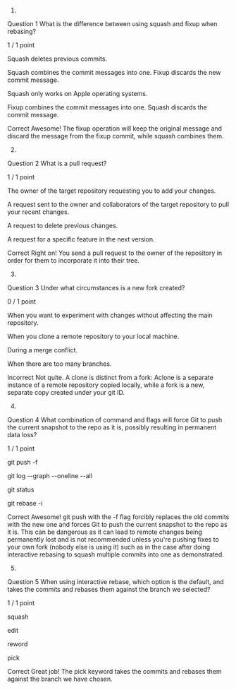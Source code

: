 1.
Question 1
What is the difference between using squash and fixup when rebasing?

1 / 1 point

Squash deletes previous commits.


Squash combines the commit messages into one. Fixup discards the new commit message.


Squash only works on Apple operating systems.


Fixup combines the commit messages into one. Squash discards the commit message.

Correct
Awesome! The fixup operation will keep the original message and discard the message from the fixup commit, while squash combines them.

2.
Question 2
What is a pull request?

1 / 1 point

The owner of the target repository requesting you to add your changes.


A request sent to the owner and collaborators of the target repository to pull your recent changes.


A request to delete previous changes.


A request for a specific feature in the next version.

Correct
Right on! You send a pull request to the owner of the repository in order for them to incorporate it into their tree.

3.
Question 3
Under what circumstances is a new fork created?

0 / 1 point

When you want to experiment with changes without affecting the main repository.


When you clone a remote repository to your local machine.


During a merge conflict.


When there are too many branches.

Incorrect
Not quite. A clone is distinct from a fork: Aclone is a separate instance of a remote repository copied locally, while a fork is a new, separate copy created under your git ID.

4.
Question 4
What combination of command and flags will force Git to push the current snapshot to the repo as it is, possibly resulting in permanent data loss?

1 / 1 point

git push -f


git log --graph --oneline --all


git status 


git rebase -i

Correct
Awesome! git push with the -f flag forcibly replaces the old commits with the new one and forces Git to push the current snapshot to the repo as it is. This can be dangerous as it can lead to remote changes being permanently lost and is not recommended unless you're pushing fixes to your own fork (nobody else is using it) such as in the case after doing interactive rebasing to squash multiple commits into one as demonstrated.

5.
Question 5
When using interactive rebase, which option is the default, and takes the commits and rebases them against the branch we selected?

1 / 1 point

squash


edit


reword


pick

Correct
Great job! The pick keyword takes the commits and rebases them against the branch we have chosen.


